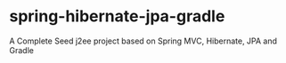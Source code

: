 # spring-hibernate-jpa-gradle
A Complete Seed j2ee project based on Spring MVC, Hibernate, JPA and Gradle
